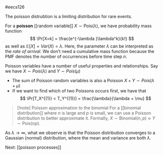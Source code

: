 #eecs126 

The poisson distrubtion is a limiting distribution for rare events. 

For a **poisson** [[random variable]] $X \sim \mathrm{Pois}(\lambda)$, we have probability mass function
$$ \Pr[X=k] = \frac{e^{-\lambda }\lambda^k}{k!} $$
as well as $\mathbb E [X] = Var(X) = \lambda$. Here, the parameter $\lambda$ can be interpreted as the *rate of arrival*. We don’t need a cumulative mass function because the PMF denotes the number of occurrences before time step $n$. 

Poisson variables have a number of useful properties and relationships. Say we have $X \sim Pois(\lambda)$ and $Y \sim Pois(\mu)$
-   The sum of Poisson random variables is also a Poisson $X + Y \sim Pois(\lambda + \mu)$
-   If we want to find which of two Poissons occurs first, we have that
$$ \Pr[T_X^{(1)} < T_Y^{(1)}] = \frac{\lambda}{\lambda + \mu} $$
> [!note] Poisson approximation to the binomial
> For a [[binomial distribution]] where $n$ is large and $p$ is small, we can use a Poisson distribution to better approximate it. Formally, $X \sim \textrm{Binomial}(n, p) \approx Y \sim \textrm{Pois}(np)$.

As $\lambda \rightarrow \infty$, what we observe is that the Poisson distribution converges to a Gaussian (normal) distribution, where the mean and variance are both $\lambda$. 

Next: [[poisson processes]]